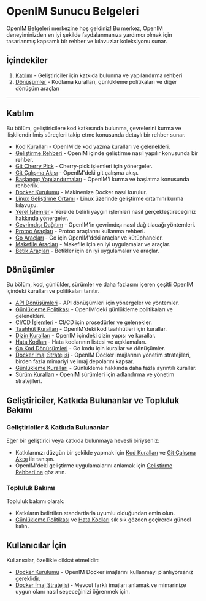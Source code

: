 # OpenIM Sunucu Belgeleri

OpenIM Belgeleri merkezine hoş geldiniz! Bu merkez, OpenIM deneyiminizden en iyi şekilde faydalanmanıza yardımcı olmak için tasarlanmış kapsamlı bir rehber ve kılavuzlar koleksiyonu sunar.

## İçindekiler

1. [Katılım](https://github.com/openimsdk/open-im-server/blob/main/docs/contrib) - Geliştiriciler için katkıda bulunma ve yapılandırma rehberi
2. [Dönüşümler](https://github.com/openimsdk/open-im-server/blob/main/docs/contrib) - Kodlama kuralları, günlükleme politikaları ve diğer dönüşüm araçları

------

## Katılım

Bu bölüm, geliştiricilere kod katkısında bulunma, çevrelerini kurma ve ilişkilendirilmiş süreçleri takip etme konusunda detaylı bir rehber sunar.

- [Kod Kuralları](https://github.com/openimsdk/open-im-server/blob/main/docs/contrib/code-conventions.md) - OpenIM'de kod yazma kuralları ve gelenekleri.
- [Geliştirme Rehberi](https://github.com/openimsdk/open-im-server/blob/main/docs/contrib/development.md) - OpenIM içinde geliştirme nasıl yapılır konusunda bir rehber.
- [Git Cherry Pick](https://github.com/openimsdk/open-im-server/blob/main/docs/contrib/gitcherry-pick.md) - Cherry-pick işlemleri için yönergeler.
- [Git Çalışma Akışı](https://github.com/openimsdk/open-im-server/blob/main/docs/contrib/git-workflow.md) - OpenIM'deki git çalışma akışı.
- [Başlangıç Yapılandırmaları](https://github.com/openimsdk/open-im-server/blob/main/docs/contrib/init-config.md) - OpenIM'i kurma ve başlatma konusunda rehberlik.
- [Docker Kurulumu](https://github.com/openimsdk/open-im-server/blob/main/docs/contrib/install-docker.md) - Makinenize Docker nasıl kurulur.
- [Linux Geliştirme Ortamı](https://github.com/openimsdk/open-im-server/blob/main/docs/contrib/linux-development.md) - Linux üzerinde geliştirme ortamını kurma kılavuzu.
- [Yerel İşlemler](https://github.com/openimsdk/open-im-server/blob/main/docs/contrib/local-actions.md) - Yerelde belirli yaygın işlemleri nasıl gerçekleştireceğiniz hakkında yönergeler.
- [Çevrimdışı Dağıtım](https://github.com/openimsdk/open-im-server/blob/main/docs/contrib/offline-deployment.md) - OpenIM'in çevrimdışı nasıl dağıtılacağı yöntemleri.
- [Protoc Araçları](https://github.com/openimsdk/open-im-server/blob/main/docs/contrib/protoc-tools.md) - Protoc araçlarını kullanma rehberi.
- [Go Araçları](https://github.com/openimsdk/open-im-server/blob/main/docs/contrib/util-go.md) - Go için OpenIM'deki araçlar ve kütüphaneler.
- [Makefile Araçları](https://github.com/openimsdk/open-im-server/blob/main/docs/contrib/util-makefile.md) - Makefile için en iyi uygulamalar ve araçlar.
- [Betik Araçları](https://github.com/openimsdk/open-im-server/blob/main/docs/contrib/util-scripts.md) - Betikler için en iyi uygulamalar ve araçlar.

## Dönüşümler

Bu bölüm, kod, günlükler, sürümler ve daha fazlasını içeren çeşitli OpenIM içindeki kuralları ve politikaları tanıtır.

- [API Dönüşümleri](https://github.com/openimsdk/open-im-server/blob/main/docs/contrib/api.md) - API dönüşümleri için yönergeler ve yöntemler.
- [Günlükleme Politikası](https://github.com/openimsdk/open-im-server/blob/main/docs/contrib/bash-log.md) - OpenIM'deki günlükleme politikaları ve gelenekleri.
- [CI/CD İşlemleri](https://github.com/openimsdk/open-im-server/blob/main/docs/contrib/cicd-actions.md) - CI/CD için prosedürler ve gelenekler.
- [Taahhüt Kuralları](https://github.com/openimsdk/open-im-server/blob/main/docs/contrib/commit.md) - OpenIM'deki kod taahhütleri için kurallar.
- [Dizin Kuralları](https://github.com/openimsdk/open-im-server/blob/main/docs/contrib/directory.md) - OpenIM içindeki dizin yapısı ve kurallar.
- [Hata Kodları](https://github.com/openimsdk/open-im-server/blob/main/docs/contrib/error-code.md) - Hata kodlarının listesi ve açıklamaları.
- [Go Kod Dönüşümleri](https://github.com/openimsdk/open-im-server/blob/main/docs/contrib/go-code.md) - Go kodu için kurallar ve dönüşümler.
- [Docker İmaj Stratejisi](https://github.com/openimsdk/open-im-server/blob/main/docs/contrib/images.md) - OpenIM Docker imajlarının yönetim stratejileri, birden fazla mimariyi ve imaj depolarını kapsar.
- [Günlükleme Kuralları](https://github.com/openimsdk/open-im-server/blob/main/docs/contrib/logging.md) - Günlükleme hakkında daha fazla ayrıntılı kurallar.
- [Sürüm Kuralları](https://github.com/openimsdk/open-im-server/blob/main/docs/contrib/version.md) - OpenIM sürümleri için adlandırma ve yönetim stratejileri.


## Geliştiriciler, Katkıda Bulunanlar ve Topluluk Bakımı

### Geliştiriciler & Katkıda Bulunanlar

Eğer bir geliştirici veya katkıda bulunmaya hevesli biriyseniz:

- Katkılarınızı düzgün bir şekilde yapmak için [Kod Kuralları](https://github.com/openimsdk/open-im-server/blob/main/docs/contrib/code-conventions.md) ve [Git Çalışma Akışı](https://github.com/openimsdk/open-im-server/blob/main/docs/contrib/git-workflow.md) ile tanışın.
- OpenIM'deki geliştirme uygulamalarını anlamak için [Geliştirme Rehberi'ne](https://github.com/openimsdk/open-im-server/blob/main/docs/contrib/development.md) göz atın.

### Topluluk Bakımı

Topluluk bakımı olarak:

- Katkıların belirtilen standartlarla uyumlu olduğundan emin olun.
- [Günlükleme Politikası](https://github.com/openimsdk/open-im-server/blob/main/docs/contrib/bash-log.md) ve [Hata Kodları](https://github.com/openimsdk/open-im-server/blob/main/docs/contrib/error-code.md) sık sık gözden geçirerek güncel kalın.

## Kullanıcılar İçin

Kullanıcılar, özellikle dikkat etmelidir:

- [Docker Kurulumu](https://github.com/openimsdk/open-im-server/blob/main/docs/contrib/install-docker.md) - OpenIM Docker imajlarını kullanmayı planlıyorsanız gereklidir.
- [Docker İmaj Stratejisi](https://github.com/openimsdk/open-im-server/blob/main/docs/contrib/images.md) - Mevcut farklı imajları anlamak ve mimarinize uygun olanı nasıl seçeceğinizi öğrenmek için.

